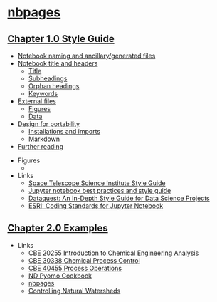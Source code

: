 # [nbpages](https://jckantor.github.io/nbpages)


## [Chapter 1.0 Style Guide](http://nbviewer.jupyter.org/github/jckantor/nbpages/blob/master/notebooks/01.00-Style-Guide.ipynb)
- [Notebook naming and ancillary/generated files](http://nbviewer.jupyter.org/github/jckantor/nbpages/blob/master/notebooks/01.00-Style-Guide.ipynb#Notebook-naming-and-ancillary/generated-files)
- [Notebook title and headers](http://nbviewer.jupyter.org/github/jckantor/nbpages/blob/master/notebooks/01.00-Style-Guide.ipynb#Notebook-title-and-headers)
    - [Title](http://nbviewer.jupyter.org/github/jckantor/nbpages/blob/master/notebooks/01.00-Style-Guide.ipynb#Title)
    - [Subheadings](http://nbviewer.jupyter.org/github/jckantor/nbpages/blob/master/notebooks/01.00-Style-Guide.ipynb#Subheadings)
    - [Orphan headings](http://nbviewer.jupyter.org/github/jckantor/nbpages/blob/master/notebooks/01.00-Style-Guide.ipynb#Orphan-headings)
    - [Keywords](http://nbviewer.jupyter.org/github/jckantor/nbpages/blob/master/notebooks/01.00-Style-Guide.ipynb#Keywords)
- [External files](http://nbviewer.jupyter.org/github/jckantor/nbpages/blob/master/notebooks/01.00-Style-Guide.ipynb#External-files)
    - [Figures](http://nbviewer.jupyter.org/github/jckantor/nbpages/blob/master/notebooks/01.00-Style-Guide.ipynb#Figures)
    - [Data](http://nbviewer.jupyter.org/github/jckantor/nbpages/blob/master/notebooks/01.00-Style-Guide.ipynb#Data)
- [Design for portability](http://nbviewer.jupyter.org/github/jckantor/nbpages/blob/master/notebooks/01.00-Style-Guide.ipynb#Design-for-portability)
    - [Installations and imports](http://nbviewer.jupyter.org/github/jckantor/nbpages/blob/master/notebooks/01.00-Style-Guide.ipynb#Installations-and-imports)
    - [Markdown](http://nbviewer.jupyter.org/github/jckantor/nbpages/blob/master/notebooks/01.00-Style-Guide.ipynb#Markdown)
- [Further reading](http://nbviewer.jupyter.org/github/jckantor/nbpages/blob/master/notebooks/01.00-Style-Guide.ipynb#Further-reading)
* Figures
    - []()
* Links
    - [Space Telescope Science Institute Style Guide](https://github.com/spacetelescope/style-guides/blob/master/guides/jupyter-notebooks.md)
    - [Jupyter notebook best practices and style guide](https://github.com/chrisvoncsefalvay/jupyter-best-practices)
    - [Dataquest: An In-Depth Style Guide for Data Science Projects](https://www.dataquest.io/blog/data-science-project-style-guide/)
    - [ESRI: Coding Standards for Jupyter Notebook](https://www.esri.com/about/newsroom/arcuser/coding-standards-for-jupyter-notebook/)


## [Chapter 2.0 Examples](http://nbviewer.jupyter.org/github/jckantor/nbpages/blob/master/notebooks/02.00-Examples.ipynb)
* Links
    - [CBE 20255 Introduction to Chemical Engineering Analysis](http://jckantor.github.io/CBE20255/)
    - [CBE 30338 Chemical Process Control](http://jckantor.github.io/CBE30338/)
    - [CBE 40455 Process Operations](http://jckantor.github.io/CBE40455/)
    - [ND Pyomo Cookbook](https://jckantor.github.io/ND-Pyomo-Cookbook/)
    - [nbpages](https://jckantor.github.io/nbpages/)
    - [Controlling Natural Watersheds](https://jckantor.github.io/Controlling-Natural-Watersheds/)
